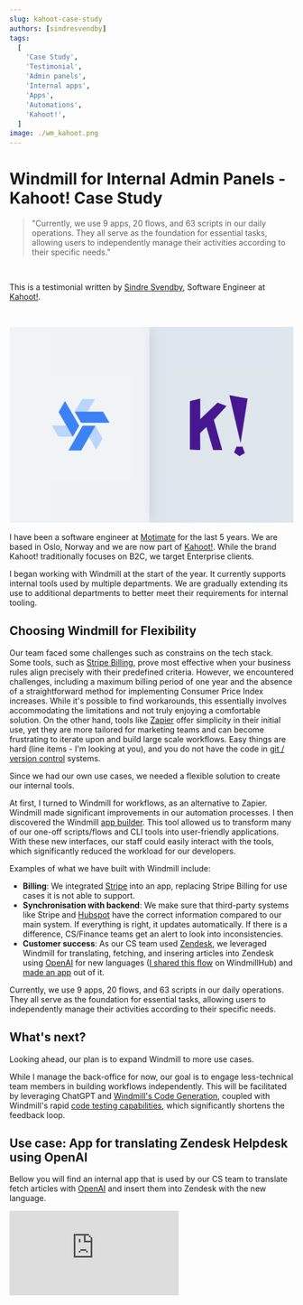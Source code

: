 ```yaml
---
slug: kahoot-case-study
authors: [sindresvendby]
tags:
  [
    'Case Study',
    'Testimonial',
    'Admin panels',
    'Internal apps',
    'Apps',
    'Automations',
    'Kahoot!',
  ]
image: ./wm_kahoot.png
---
```


# Windmill for Internal Admin Panels - Kahoot! Case Study

> "Currently, we use 9 apps, 20 flows, and 63 scripts in our daily operations. They all serve as the foundation for essential tasks, allowing users to independently manage their activities according to their specific needs."

<!--truncate-->

<br/>

This is a testimonial written by [Sindre Svendby](https://github.com/SindreSvendby), Software Engineer at [Kahoot!](https://kahoot.com/).

<br/>

![Windmill Kahoot!](./wm_kahoot.png.webp)

I have been a software engineer at [Motimate](https://www.motimateapp.com/) for the last 5 years. We are based in Oslo, Norway and we are now part of [Kahoot!](https://kahoot.com/). While the brand Kahoot! traditionally focuses on B2C, we target Enterprise clients.

I began working with Windmill at the start of the year. It currently supports internal tools used by multiple departments. We are gradually extending its use to additional departments to better meet their requirements for internal tooling.

## Choosing Windmill for Flexibility

Our team faced some challenges such as constrains on the tech stack. Some tools, such as [Stripe Billing](https://stripe.com/en-fr/billing), prove most effective when your business rules align precisely with their predefined criteria. However, we encountered challenges, including a maximum billing period of one year and the absence of a straightforward method for implementing Consumer Price Index increases. While it's possible to find workarounds, this essentially involves accommodating the limitations and not truly enjoying a comfortable solution. On the other hand, tools like <a href="https://zapier.com/" rel="nofollow">Zapier</a> offer simplicity in their initial use, yet they are more tailored for marketing teams and can become frustrating to iterate upon and build large scale workflows. Easy things are hard (line items -  I'm looking at you), and you do not have the code in [git / version control](/docs/advanced/deploy_gh_gl) systems.

Since we had our own use cases, we needed a flexible solution to create our internal tools.

At first, I turned to Windmill for workflows, as an alternative to Zapier. Windmill made significant improvements in our automation processes. I then discovered the Windmill [app builder](/docs/apps/app_editor). This tool allowed us to transform many of our one-off scripts/flows and CLI tools into user-friendly applications. With these new interfaces, our staff could easily interact with the tools, which significantly reduced the workload for our developers.

Examples of what we have built with Windmill include:
- **Billing**: We integrated [Stripe](https://hub.windmill.dev/integrations/stripe) into an app, replacing Stripe Billing for use cases it is not able to support.
- **Synchronisation with backend**: We make sure that third-party systems like Stripe and [Hubspot](https://hub.windmill.dev/integrations/hubspot) have the correct information compared to our main system. If everything is right, it updates automatically. If there is a difference, CS/Finance teams get an alert to look into inconsistencies.
- **Customer success**: As our CS team used [Zendesk](https://www.zendesk.com/), we leveraged Windmill for translating, fetching, and insering articles into Zendesk using [OpenAI](https://hub.windmill.dev/integrations/openai) for new languages ([I shared this flow](https://hub.windmill.dev/flows/47/insert-zendesk-articles-into-supabase-with-openaiembedings) on WindmillHub) and [made an app](#use-case-app-for-translating-zendesk-helpdesk-using-openai) out of it.
  
Currently, we use 9 apps, 20 flows, and 63 scripts in our daily operations. They all serve as the foundation for essential tasks, allowing users to independently manage their activities according to their specific needs.

## What's next?

Looking ahead, our plan is to expand Windmill to more use cases.

While I manage the back-office for now, our goal is to engage less-technical team members in building workflows independently. This will be facilitated by leveraging ChatGPT and [Windmill's Code Generation](/docs/core_concepts/ai_generation), coupled with Windmill's rapid [code testing capabilities](/docs/core_concepts/instant_preview), which significantly shortens the feedback loop.

## Use case: App for translating Zendesk Helpdesk using OpenAI

Bellow you will find an internal app that is used by our CS team to translate fetch articles with [OpenAI](/docs/integrations/openai) and insert them into Zendesk with the new language.

<iframe
    style={{ aspectRatio: '16/9' }}
    src="https://www.youtube.com/embed/DvCgpeHYd4Q?vq=hd720"
    title="YouTube video player"
    frameBorder="0"
    allow="accelerometer; autoplay; clipboard-write; encrypted-media; gyroscope; picture-in-picture; web-share"
    allowFullScreen
    className="border-2 rounded-xl object-cover w-full dark:border-gray-800"
></iframe>